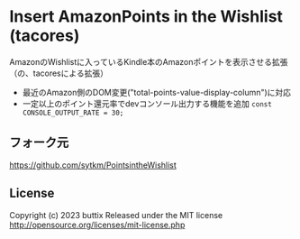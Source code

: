 # Insert AmazonPoints in the Wishlist (tacores)

AmazonのWishlistに入っているKindle本のAmazonポイントを表示させる拡張（の、tacoresによる拡張）

* 最近のAmazon側のDOM変更("total-points-value-display-column")に対応
* 一定以上のポイント還元率でdevコンソール出力する機能を追加
`const CONSOLE_OUTPUT_RATE = 30;`

## フォーク元
https://github.com/sytkm/PointsintheWishlist

## License
Copyright (c) 2023 buttix
Released under the MIT license
http://opensource.org/licenses/mit-license.php
